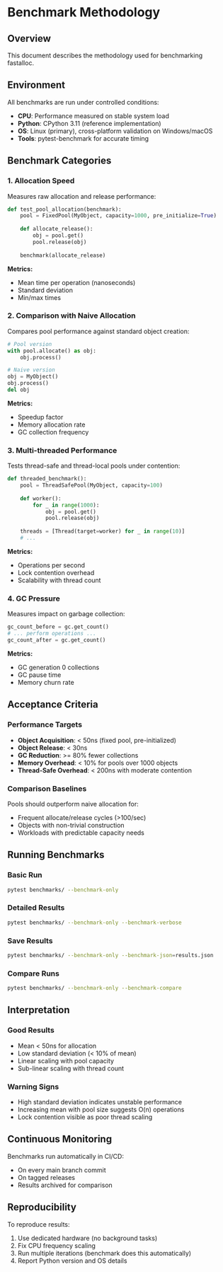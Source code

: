 # Benchmark Methodology

## Overview

This document describes the methodology used for benchmarking fastalloc.

## Environment

All benchmarks are run under controlled conditions:

- **CPU**: Performance measured on stable system load
- **Python**: CPython 3.11 (reference implementation)
- **OS**: Linux (primary), cross-platform validation on Windows/macOS
- **Tools**: pytest-benchmark for accurate timing

## Benchmark Categories

### 1. Allocation Speed

Measures raw allocation and release performance:

```python
def test_pool_allocation(benchmark):
    pool = FixedPool(MyObject, capacity=1000, pre_initialize=True)
    
    def allocate_release():
        obj = pool.get()
        pool.release(obj)
    
    benchmark(allocate_release)
```

**Metrics:**
- Mean time per operation (nanoseconds)
- Standard deviation
- Min/max times

### 2. Comparison with Naive Allocation

Compares pool performance against standard object creation:

```python
# Pool version
with pool.allocate() as obj:
    obj.process()

# Naive version
obj = MyObject()
obj.process()
del obj
```

**Metrics:**
- Speedup factor
- Memory allocation rate
- GC collection frequency

### 3. Multi-threaded Performance

Tests thread-safe and thread-local pools under contention:

```python
def threaded_benchmark():
    pool = ThreadSafePool(MyObject, capacity=100)
    
    def worker():
        for _ in range(1000):
            obj = pool.get()
            pool.release(obj)
    
    threads = [Thread(target=worker) for _ in range(10)]
    # ...
```

**Metrics:**
- Operations per second
- Lock contention overhead
- Scalability with thread count

### 4. GC Pressure

Measures impact on garbage collection:

```python
gc_count_before = gc.get_count()
# ... perform operations ...
gc_count_after = gc.get_count()
```

**Metrics:**
- GC generation 0 collections
- GC pause time
- Memory churn rate

## Acceptance Criteria

### Performance Targets

- **Object Acquisition**: < 50ns (fixed pool, pre-initialized)
- **Object Release**: < 30ns
- **GC Reduction**: >= 80% fewer collections
- **Memory Overhead**: < 10% for pools over 1000 objects
- **Thread-Safe Overhead**: < 200ns with moderate contention

### Comparison Baselines

Pools should outperform naive allocation for:

- Frequent allocate/release cycles (>100/sec)
- Objects with non-trivial construction
- Workloads with predictable capacity needs

## Running Benchmarks

### Basic Run

```bash
pytest benchmarks/ --benchmark-only
```

### Detailed Results

```bash
pytest benchmarks/ --benchmark-only --benchmark-verbose
```

### Save Results

```bash
pytest benchmarks/ --benchmark-only --benchmark-json=results.json
```

### Compare Runs

```bash
pytest benchmarks/ --benchmark-only --benchmark-compare
```

## Interpretation

### Good Results

- Mean < 50ns for allocation
- Low standard deviation (< 10% of mean)
- Linear scaling with pool capacity
- Sub-linear scaling with thread count

### Warning Signs

- High standard deviation indicates unstable performance
- Increasing mean with pool size suggests O(n) operations
- Lock contention visible as poor thread scaling

## Continuous Monitoring

Benchmarks run automatically in CI/CD:

- On every main branch commit
- On tagged releases
- Results archived for comparison

## Reproducibility

To reproduce results:

1. Use dedicated hardware (no background tasks)
2. Fix CPU frequency scaling
3. Run multiple iterations (benchmark does this automatically)
4. Report Python version and OS details
